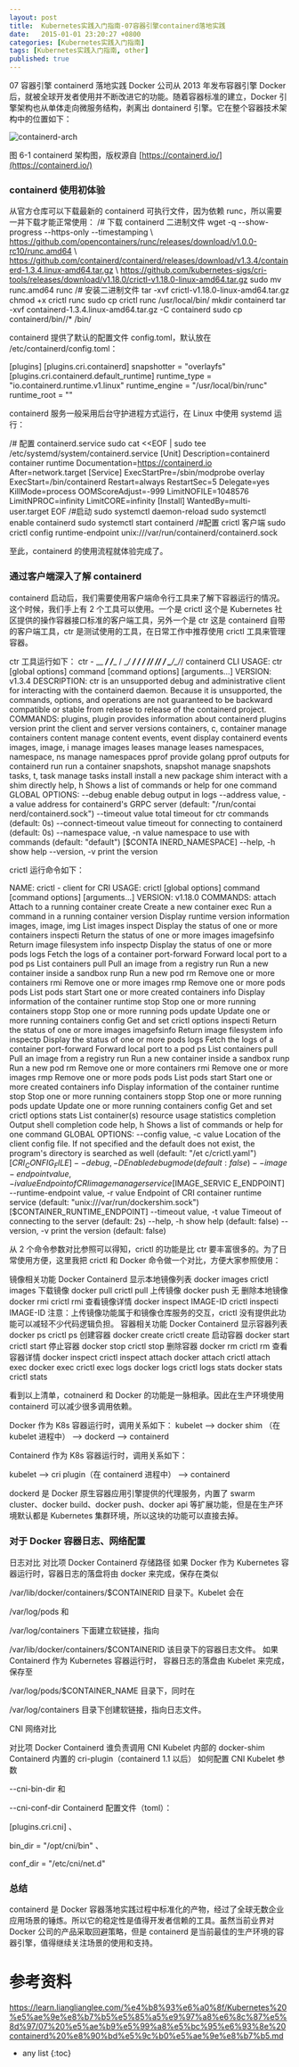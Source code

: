 ```yaml
---
layout: post
title:  Kubernetes实践入门指南-07容器引擎containerd落地实践
date:   2015-01-01 23:20:27 +0800
categories: [Kubernetes实践入门指南]
tags: [Kubernetes实践入门指南, other]
published: true
---
```




07 容器引擎 containerd 落地实践
Docker 公司从 2013 年发布容器引擎 Docker 后，就被全球开发者使用并不断改进它的功能。随着容器标准的建立，Docker 引擎架构也从单体走向微服务结构，剥离出 dontainerd 引擎。它在整个容器技术架构中的位置如下：

![containerd-arch](https://learn.lianglianglee.com/%e4%b8%93%e6%a0%8f/Kubernetes%20%e5%ae%9e%e8%b7%b5%e5%85%a5%e9%97%a8%e6%8c%87%e5%8d%97/assets/62045630-d65f-11ea-b558-cd3c105f83ae.jpg)

图 6-1 containerd 架构图，版权源自 [https://containerd.io/](https://containerd.io/)

### containerd 使用初体验

从官方仓库可以下载最新的 containerd 可执行文件，因为依赖 runc，所以需要一并下载才能正常使用：
/# 下载 containerd 二进制文件 wget -q --show-progress --https-only --timestamping \ https://github.com/opencontainers/runc/releases/download/v1.0.0-rc10/runc.amd64 \ https://github.com/containerd/containerd/releases/download/v1.3.4/containerd-1.3.4.linux-amd64.tar.gz \ https://github.com/kubernetes-sigs/cri-tools/releases/download/v1.18.0/crictl-v1.18.0-linux-amd64.tar.gz sudo mv runc.amd64 runc /# 安装二进制文件 tar -xvf crictl-v1.18.0-linux-amd64.tar.gz chmod +x crictl runc sudo cp crictl runc /usr/local/bin/ mkdir containerd tar -xvf containerd-1.3.4.linux-amd64.tar.gz -C containerd sudo cp containerd/bin//* /bin/

containerd 提供了默认的配置文件 config.toml，默认放在 /etc/containerd/config.toml：

[plugins] [plugins.cri.containerd] snapshotter = "overlayfs" [plugins.cri.containerd.default_runtime] runtime_type = "io.containerd.runtime.v1.linux" runtime_engine = "/usr/local/bin/runc" runtime_root = ""

containerd 服务一般采用后台守护进程方式运行，在 Linux 中使用 systemd 运行：

/# 配置 containerd.service sudo cat <<EOF | sudo tee /etc/systemd/system/containerd.service [Unit] Description=containerd container runtime Documentation=https://containerd.io After=network.target [Service] ExecStartPre=/sbin/modprobe overlay ExecStart=/bin/containerd Restart=always RestartSec=5 Delegate=yes KillMode=process OOMScoreAdjust=-999 LimitNOFILE=1048576 LimitNPROC=infinity LimitCORE=infinity [Install] WantedBy=multi-user.target EOF /#启动 sudo systemctl daemon-reload sudo systemctl enable containerd sudo systemctl start containerd /#配置 crictl 客户端 sudo crictl config runtime-endpoint unix:///var/run/containerd/containerd.sock

至此，containerd 的使用流程就体验完成了。

### 通过客户端深入了解 containerd

containerd 启动后，我们需要使用客户端命令行工具来了解下容器运行的情况。这个时候，我们手上有 2 个工具可以使用。一个是 crictl 这个是 Kubernetes 社区提供的操作容器接口标准的客户端工具，另外一个是 ctr 这是 containerd 自带的客户端工具，ctr 是测试使用的工具，在日常工作中推荐使用 crictl 工具来管理容器。

ctr 工具运行如下：
ctr - __ _____/ /______ / ___/ __/ ___/ / /__/ /_/ / \___/\__/_/ containerd CLI USAGE: ctr [global options] command [command options] [arguments...] VERSION: v1.3.4 DESCRIPTION: ctr is an unsupported debug and administrative client for interacting with the containerd daemon. Because it is unsupported, the commands, options, and operations are not guaranteed to be backward compatible or stable from release to release of the containerd project. COMMANDS: plugins, plugin provides information about containerd plugins version print the client and server versions containers, c, container manage containers content manage content events, event display containerd events images, image, i manage images leases manage leases namespaces, namespace, ns manage namespaces pprof provide golang pprof outputs for containerd run run a container snapshots, snapshot manage snapshots tasks, t, task manage tasks install install a new package shim interact with a shim directly help, h Shows a list of commands or help for one command GLOBAL OPTIONS: --debug enable debug output in logs --address value, -a value address for containerd's GRPC server (default: "/run/contai nerd/containerd.sock") --timeout value total timeout for ctr commands (default: 0s) --connect-timeout value timeout for connecting to containerd (default: 0s) --namespace value, -n value namespace to use with commands (default: "default") [$CONTA INERD_NAMESPACE] --help, -h show help --version, -v print the version

crictl 运行命令如下：

NAME: crictl - client for CRI USAGE: crictl [global options] command [command options] [arguments...] VERSION: v1.18.0 COMMANDS: attach Attach to a running container create Create a new container exec Run a command in a running container version Display runtime version information images, image, img List images inspect Display the status of one or more containers inspecti Return the status of one or more images imagefsinfo Return image filesystem info inspectp Display the status of one or more pods logs Fetch the logs of a container port-forward Forward local port to a pod ps List containers pull Pull an image from a registry run Run a new container inside a sandbox runp Run a new pod rm Remove one or more containers rmi Remove one or more images rmp Remove one or more pods pods List pods start Start one or more created containers info Display information of the container runtime stop Stop one or more running containers stopp Stop one or more running pods update Update one or more running containers config Get and set crictl options inspecti Return the status of one or more images imagefsinfo Return image filesystem info inspectp Display the status of one or more pods logs Fetch the logs of a container port-forward Forward local port to a pod ps List containers pull Pull an image from a registry run Run a new container inside a sandbox runp Run a new pod rm Remove one or more containers rmi Remove one or more images rmp Remove one or more pods pods List pods start Start one or more created containers info Display information of the container runtime stop Stop one or more running containers stopp Stop one or more running pods update Update one or more running containers config Get and set crictl options stats List container(s) resource usage statistics completion Output shell completion code help, h Shows a list of commands or help for one command GLOBAL OPTIONS: --config value, -c value Location of the client config file. If not specified and the default does not exist, the program's directory is searched as well (default: "/et c/crictl.yaml") [$CRI_CONFIG_FILE] --debug, -D Enable debug mode (default: false) --image-endpoint value, -i value Endpoint of CRI image manager service [$IMAGE_SERVIC E_ENDPOINT] --runtime-endpoint value, -r value Endpoint of CRI container runtime service (default: "unix:///var/run/dockershim.sock") [$CONTAINER_RUNTIME_ENDPOINT] --timeout value, -t value Timeout of connecting to the server (default: 2s) --help, -h show help (default: false) --version, -v print the version (default: false)

从 2 个命令参数对比参照可以得知，crictl 的功能是比 ctr 要丰富很多的。为了日常使用方便，这里我把 crictl 和 Docker 命令做一个对比，方便大家参照使用：

镜像相关功能 Docker Containerd 显示本地镜像列表 docker images crictl images 下载镜像 docker pull crictl pull 上传镜像 docker push 无 删除本地镜像 docker rmi crictl rmi 查看镜像详情 docker inspect IMAGE-ID crictl inspecti IMAGE-ID 
注意：上传镜像功能属于和镜像仓库服务的交互，crictl 没有提供此功能可以减轻不少代码逻辑负担。
 容器相关功能 Docker Containerd 显示容器列表 docker ps crictl ps 创建容器 docker create crictl create 启动容器 docker start crictl start 停止容器 docker stop crictl stop 删除容器 docker rm crictl rm 查看容器详情 docker inspect crictl inspect attach docker attach crictl attach exec docker exec crictl exec logs docker logs crictl logs stats docker stats crictl stats

看到以上清单，cotnainerd 和 Docker 的功能是一脉相承。因此在生产环境使用 containerd 可以减少很多调用依赖。

Docker 作为 K8s 容器运行时，调用关系如下：
kubelet --> docker shim （在 kubelet 进程中） --> dockerd --> containerd

Containerd 作为 K8s 容器运行时，调用关系如下：

kubelet --> cri plugin（在 containerd 进程中） --> containerd

dockerd 是 Docker 原生容器应用引擎提供的代理服务，内置了 swarm cluster、docker build、docker push、docker api 等扩展功能，但是在生产环境默认都是 Kubernetes 集群环境，所以这块的功能可以直接去掉。

### 对于 Docker 容器日志、网络配置

日志对比
对比项 Docker Containerd 存储路径 如果 Docker 作为 Kubernetes 容器运行时，容器日志的落盘将由 docker 来完成，保存在类似

/var/lib/docker/containers/$CONTAINERID
目录下。Kubelet 会在

/var/log/pods
和

/var/log/containers
下面建立软链接，指向

/var/lib/docker/containers/$CONTAINERID
该目录下的容器日志文件。 如果 Containerd 作为 Kubernetes 容器运行时， 容器日志的落盘由 Kubelet 来完成，保存至

/var/log/pods/$CONTAINER_NAME
目录下，同时在

/var/log/containers
目录下创建软链接，指向日志文件。

CNI 网络对比

对比项 Docker Containerd 谁负责调用 CNI Kubelet 内部的 docker-shim Containerd 内置的 cri-plugin（containerd 1.1 以后） 如何配置 CNI Kubelet 参数

--cni-bin-dir
和

--cni-conf-dir
 Containerd 配置文件（toml）：

[plugins.cri.cni]
、

bin_dir = "/opt/cni/bin"
、

conf_dir = "/etc/cni/net.d"

### 总结

containerd 是 Docker 容器落地实践过程中标准化的产物，经过了全球无数企业应用场景的锤炼。所以它的稳定性是值得开发者信赖的工具。虽然当前业界对 Docker 公司的产品采取回避策略，但是 containerd 是当前最佳的生产环境的容器引擎，值得继续关注场景的使用和支持。




# 参考资料

https://learn.lianglianglee.com/%e4%b8%93%e6%a0%8f/Kubernetes%20%e5%ae%9e%e8%b7%b5%e5%85%a5%e9%97%a8%e6%8c%87%e5%8d%97/07%20%e5%ae%b9%e5%99%a8%e5%bc%95%e6%93%8e%20containerd%20%e8%90%bd%e5%9c%b0%e5%ae%9e%e8%b7%b5.md

* any list
{:toc}
